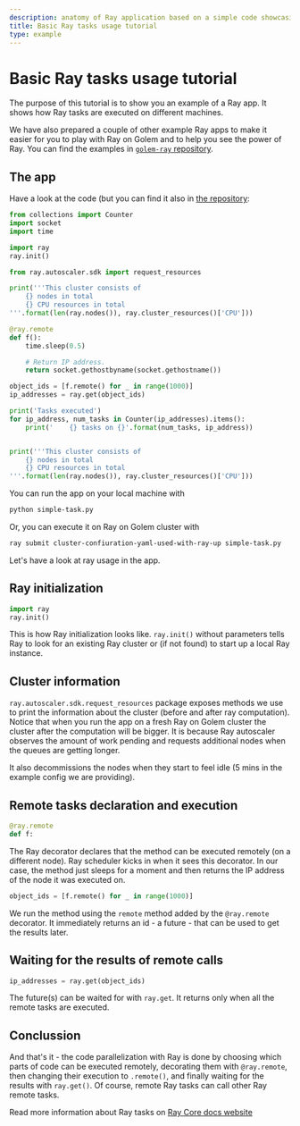 ```yaml
---
description: anatomy of Ray application based on a simple code showcasing Ray tasks
title: Basic Ray tasks usage tutorial 
type: example 
---
```


# Basic Ray tasks usage tutorial

The purpose of this tutorial is to show you an example of a Ray app. It shows how Ray tasks are executed on different machines.

We have also prepared a couple of other example Ray apps to make it easier for you to play with Ray on Golem and to help you see the power of Ray.
You can find the examples in [`golem-ray` repository](https://github.com/golemfactory/golem-ray/tree/mateusz/docs/examples).


## The app

Have a look at the code (but you can find it also in [the repository](https://github.com/golemfactory/golem-ray/blob/mateusz/docs/examples/simple-task.py):
```python
from collections import Counter
import socket
import time

import ray
ray.init()

from ray.autoscaler.sdk import request_resources

print('''This cluster consists of
    {} nodes in total
    {} CPU resources in total
'''.format(len(ray.nodes()), ray.cluster_resources()['CPU']))

@ray.remote
def f():
    time.sleep(0.5)

    # Return IP address.
    return socket.gethostbyname(socket.gethostname())

object_ids = [f.remote() for _ in range(1000)]
ip_addresses = ray.get(object_ids)

print('Tasks executed')
for ip_address, num_tasks in Counter(ip_addresses).items():
    print('    {} tasks on {}'.format(num_tasks, ip_address))


print('''This cluster consists of
    {} nodes in total
    {} CPU resources in total
'''.format(len(ray.nodes()), ray.cluster_resources()['CPU']))
```

You can run the app on your local machine with
```bash
python simple-task.py
```

Or, you can execute it on Ray on Golem cluster with
```bash
ray submit cluster-confiuration-yaml-used-with-ray-up simple-task.py
```

Let's have a look at ray usage in the app.

## Ray initialization

```python
import ray
ray.init()
```

This is how Ray initialization looks like. `ray.init()` without parameters tells Ray to look for an existing Ray cluster or (if not found) to start up a local Ray instance.


## Cluster information

`ray.autoscaler.sdk.request_resources` package exposes methods we use to print the information about the cluster (before and after ray computation).
Notice that when you run the app on a fresh Ray on Golem cluster the cluster after the computation will be bigger.
It is because Ray autoscaler observes the amount of work pending and requests additional nodes when the queues are getting longer.

It also decommissions the nodes when they start to feel idle (5 mins in the example config we are providing).

## Remote tasks declaration and execution

```python
@ray.remote
def f:
```

The Ray decorator declares that the method can be executed remotely (on a different node). Ray scheduler kicks in when it sees this decorator.
In our case, the method just sleeps for a moment and then returns the IP address of the node it was executed on.

```python
object_ids = [f.remote() for _ in range(1000)]
```

We run the method using the `remote` method added by the `@ray.remote` decorator. It immediately returns an id - a future - that can be used to get the results later.

## Waiting for the results of remote calls

```python
ip_addresses = ray.get(object_ids)
```

The future(s) can be waited for with `ray.get`. It returns only when all the remote tasks are executed.


## Conclussion

And that's it - the code parallelization with Ray is done by choosing which parts of code can be executed remotely, decorating them with `@ray.remote`, then changing their execution to `.remote()`, and finally waiting for the results with `ray.get()`. Of course, remote Ray tasks can call other Ray remote tasks.

Read more information about Ray tasks on [Ray Core docs website](https://docs.ray.io/en/latest/ray-core/walkthrough.html)

